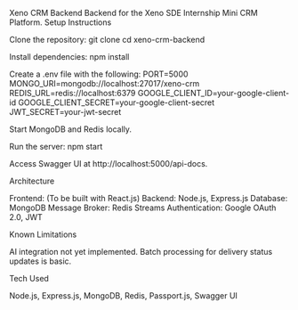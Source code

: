 Xeno CRM Backend
Backend for the Xeno SDE Internship Mini CRM Platform.
Setup Instructions

Clone the repository:
git clone <repo-url>
cd xeno-crm-backend


Install dependencies:
npm install


Create a .env file with the following:
PORT=5000
MONGO_URI=mongodb://localhost:27017/xeno-crm
REDIS_URL=redis://localhost:6379
GOOGLE_CLIENT_ID=your-google-client-id
GOOGLE_CLIENT_SECRET=your-google-client-secret
JWT_SECRET=your-jwt-secret


Start MongoDB and Redis locally.

Run the server:
npm start


Access Swagger UI at http://localhost:5000/api-docs.


Architecture

Frontend: (To be built with React.js)
Backend: Node.js, Express.js
Database: MongoDB
Message Broker: Redis Streams
Authentication: Google OAuth 2.0, JWT

Known Limitations

AI integration not yet implemented.
Batch processing for delivery status updates is basic.

Tech Used

Node.js, Express.js, MongoDB, Redis, Passport.js, Swagger UI


